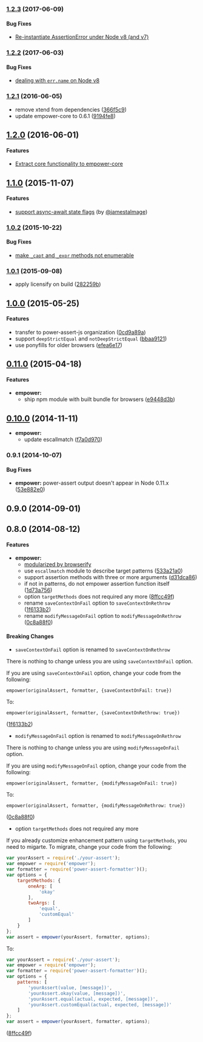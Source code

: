 ### [1.2.3](https://github.com/power-assert-js/empower/releases/tag/v1.2.3) (2017-06-09)


#### Bug Fixes

* [Re-instantiate AssertionError under Node v8 (and v7)](https://github.com/power-assert-js/empower/pull/26)


### [1.2.2](https://github.com/power-assert-js/empower/releases/tag/v1.2.2) (2017-06-03)


#### Bug Fixes

* [dealing with `err.name` on Node v8](https://github.com/power-assert-js/empower/pull/25)


### [1.2.1](https://github.com/power-assert-js/empower/releases/tag/v1.2.1) (2016-06-05)


  * remove xtend from dependencies ([366f5c9](https://github.com/power-assert-js/empower/commit/366f5c909151ddce59f22999987717a7e2626d31))
  * update empower-core to 0.6.1 ([9194fe8](https://github.com/power-assert-js/empower/commit/9194fe8d35906623934966e37a38a27ed4a23f1a))


## [1.2.0](https://github.com/power-assert-js/empower/releases/tag/v1.2.0) (2016-06-01)


#### Features

  * [Extract core functionality to empower-core](https://github.com/power-assert-js/empower/pull/22)


## [1.1.0](https://github.com/power-assert-js/empower/releases/tag/v1.1.0) (2015-11-07)


#### Features

  * [support async-await state flags](https://github.com/power-assert-js/empower/pull/17) (by [@jamestalmage](https://github.com/jamestalmage))


### [1.0.2](https://github.com/power-assert-js/empower/releases/tag/v1.0.2) (2015-10-22)


#### Bug Fixes

  * [make `_capt` and `_expr` methods not enumerable](https://github.com/power-assert-js/empower/pull/16)


### [1.0.1](https://github.com/power-assert-js/empower/releases/tag/v1.0.1) (2015-09-08)


  * apply licensify on build ([282259b](https://github.com/power-assert-js/empower/commit/282259b632333c62e02113e374baa76dd7cd2890))


## [1.0.0](https://github.com/power-assert-js/empower/releases/tag/v1.0.0) (2015-05-25)


#### Features

  * transfer to power-assert-js organization ([0cd9a89a](https://github.com/power-assert-js/empower/commit/0cd9a89ad3964c863e7f448ba46d565735850539))
  * support `deepStrictEqual` and `notDeepStrictEqual` ([bbaa9121](https://github.com/power-assert-js/empower/commit/bbaa91211bc7779a94934165b0d827ec89df6c5c))
  * use ponyfills for older browsers ([efea6e17](https://github.com/power-assert-js/empower/commit/efea6e173e28922eae7342d7e9f1f832992a99fd))


## [0.11.0](https://github.com/power-assert-js/empower/releases/tag/v0.11.0) (2015-04-18)


#### Features

* **empower:**
  * ship npm module with built bundle for browsers ([e9448d3b](https://github.com/power-assert-js/empower/commit/e9448d3bfd4b44e64810cb2d1e18d6a4e2c6ba4b))


## [0.10.0](https://github.com/power-assert-js/empower/releases/tag/v0.10.0) (2014-11-11)


* **empower:**
  * update escallmatch ([f7a0d970](https://github.com/power-assert-js/empower/commit/f7a0d970333cdec25aacaf3880473da5ccec24de))


### 0.9.1 (2014-10-07)

#### Bug Fixes

* **empower:** power-assert output doesn't appear in Node 0.11.x ([53e882e0](https://github.com/power-assert-js/empower/commit/53e882e00ad3dd8b45f262ab14ac782ed582b954))


## 0.9.0 (2014-09-01)


## 0.8.0 (2014-08-12)


#### Features


* **empower:**
  * [modularized by browserify](https://github.com/power-assert-js/empower/pull/12)
  * use `escallmatch` module to describe target patterns ([533a21a0](https://github.com/power-assert-js/empower/commit/533a21a0374f23f5ca4e198c17d1e20f10d705fa))
  * support assertion methods with three or more arguments ([d31dca86](https://github.com/power-assert-js/empower/commit/d31dca86de2b05ee88ca5df15579308368657d43))
  * if not in patterns, do not empower assertion function itself ([1d73a756](https://github.com/power-assert-js/empower/commit/1d73a7560ef586a45a0a9259e57c143b3b60caaa))
  * option `targetMethods` does not required any more ([8ffcc49f](https://github.com/power-assert-js/empower/commit/8ffcc49fcdb5523eb38e63a0e7cca34f752d9302))
  * rename `saveContextOnFail` option to `saveContextOnRethrow` ([1f6133b2](https://github.com/power-assert-js/empower/commit/1f6133b24be672f32cfd3b66522a7d14ca5d22e1))
  * rename `modifyMessageOnFail` option to `modifyMessageOnRethrow` ([0c8a88f0](https://github.com/power-assert-js/empower/commit/0c8a88f0592917ba15ac0c1bf21c8f39f39ab350))


#### Breaking Changes

* `saveContextOnFail` option is renamed to `saveContextOnRethrow`

There is nothing to change unless you are using `saveContextOnFail` option.

If you are using `saveContextOnFail` option, change your code from the following:

`empower(originalAssert, formatter, {saveContextOnFail: true})`

To:

`empower(originalAssert, formatter, {saveContextOnRethrow: true})`

 ([1f6133b2](https://github.com/power-assert-js/empower/commit/1f6133b24be672f32cfd3b66522a7d14ca5d22e1))

* `modifyMessageOnFail` option is renamed to `modifyMessageOnRethrow`

There is nothing to change unless you are using `modifyMessageOnFail` option.

If you are using `modifyMessageOnFail` option, change your code from the following:

`empower(originalAssert, formatter, {modifyMessageOnFail: true})`

To:

`empower(originalAssert, formatter, {modifyMessageOnRethrow: true})`

 ([0c8a88f0](https://github.com/power-assert-js/empower/commit/0c8a88f0592917ba15ac0c1bf21c8f39f39ab350))

* option `targetMethods` does not required any more

If you already customize enhancement pattern using `targetMethods`, you need to migarte. To migrate, change your code from the following:

```javascript
var yourAssert = require('./your-assert');
var empower = require('empower');
var formatter = require('power-assert-formatter')();
var options = {
    targetMethods: {
        oneArg: [
            'okay'
        ],
        twoArgs: [
            'equal',
            'customEqual'
        ]
    }
};
var assert = empower(yourAssert, formatter, options);
```

To:

```javascript
var yourAssert = require('./your-assert');
var empower = require('empower');
var formatter = require('power-assert-formatter')();
var options = {
    patterns: [
        'yourAssert(value, [message])',
        'yourAssert.okay(value, [message])',
        'yourAssert.equal(actual, expected, [message])',
        'yourAssert.customEqual(actual, expected, [message])'
    ]
};
var assert = empower(yourAssert, formatter, options);
```

([8ffcc49f](https://github.com/power-assert-js/empower/commit/8ffcc49fcdb5523eb38e63a0e7cca34f752d9302))

